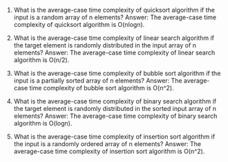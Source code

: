 1. What is the average-case time complexity of quicksort algorithm if the input is a random array of n elements?
Answer: The average-case time complexity of quicksort algorithm is O(nlogn).

2. What is the average-case time complexity of linear search algorithm if the target element is randomly distributed in the input array of n elements?
Answer: The average-case time complexity of linear search algorithm is O(n/2).

3. What is the average-case time complexity of bubble sort algorithm if the input is a partially sorted array of n elements?
Answer: The average-case time complexity of bubble sort algorithm is O(n^2).

4. What is the average-case time complexity of binary search algorithm if the target element is randomly distributed in the sorted input array of n elements?
Answer: The average-case time complexity of binary search algorithm is O(logn).

5. What is the average-case time complexity of insertion sort algorithm if the input is a randomly ordered array of n elements?
Answer: The average-case time complexity of insertion sort algorithm is O(n^2).